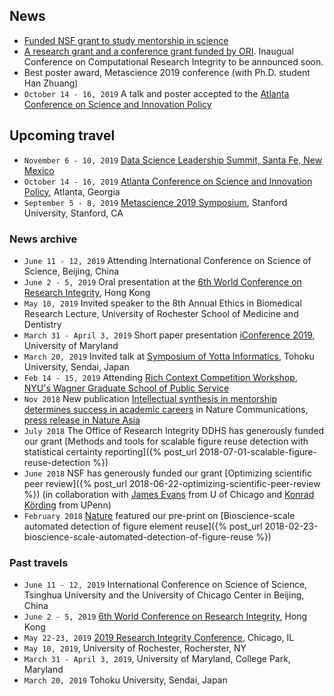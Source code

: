 ## News
- <i class="fas fa-newspaper"></i> [Funded NSF grant to study mentorship in science](/funding) 
- <i class="fas fa-newspaper"></i> [A research grant and a conference grant funded by ORI](/funding). Inaugual Conference on Computational Research Integrity to be announced soon.
- <i class="fas fa-newspaper"></i> Best poster award, Metascience 2019 conference (with Ph.D. student Han Zhuang)
- <i class="fas fa-newspaper"></i> `October 14 - 16, 2019` A talk and poster accepted to the [Atlanta Conference on Science and Innovation Policy](http://www.atlconf.org/)

## Upcoming travel

- `November 6 - 10, 2019` [Data Science Leadership Summit, Santa Fe, New Mexico](https://sites.google.com/msdse.org/datascienceleadership2019/home)
- `October 14 - 16, 2019` [Atlanta Conference on Science and Innovation Policy](http://www.atlconf.org/), Atlanta, Georgia
- `September 5 - 8, 2019` [Metascience 2019 Symposium](https://www.metascience2019.org/), Stanford University, Stanford, CA

### News archive

- `June 11 - 12, 2019` Attending International Conference on Science of Science, Beijing, China
- `June 2 - 5, 2019`
  Oral presentation at the [6th World Conference on Research Integrity](http://wcri2019.org/), Hong Kong
- `May 10, 2019`
  Invited speaker to the 8th Annual Ethics in Biomedical Research Lecture, University of Rochester School of Medicine and Dentistry
- `March 31 - April 3, 2019`
  Short paper presentation [iConference 2019](https://www.conftool.com/iConference2019/index.php?page=browseSessions&form_session=363&presentations=show), University of Maryland
- `March 20, 2019` Invited talk at [Symposium of Yotta Informatics](http://www.aiyotta.tohoku.ac.jp/sympo2019/index.html), Tohoku University, Sendai, Japan
- `Feb 14 - 15, 2019` Attending [Rich Context Competition Workshop](https://coleridgeinitiative.org/richcontextcompetition), [NYU's Wagner Graduate School of Public Service](https://wagner.nyu.edu/) 
- `Nov 2018` New publication [Intellectual synthesis in mentorship determines success in academic careers](https://www.nature.com/articles/s41467-018-07034-y) in Nature Communications, [press release in Nature Asia](https://www.natureasia.com/en/research/highlight/12793)
- `July 2018` The Office of Research Integrity DDHS has generously funded our grant  [Methods and tools for scalable figure reuse
 detection with statistical certainty reporting]({% 
 post_url 2018-07-01-scalable-figure-reuse-detection %})
- `June 2018` NSF has generously funded our grant  [Optimizing scientific peer review]({% post_url 2018-06-22-optimizing-scientific-peer-review %}) (in collaboration with [James Evans](https://www.knowledgelab.org/people/detail/james_a_evans/) from U of Chicago and [Konrad Körding](http://kordinglab.com/people/konrad_kording/index.html) from UPenn)
- `February 2018` [Nature](https://www.nature.com/articles/d41586-018-02421-3) featured our pre-print on [Bioscience-scale automated detection of figure element reuse]({% post_url 2018-02-23-bioscience-scale-automated-detection-of-figure-reuse %}) 

### Past travels

- `June 11 - 12, 2019` International Conference on Science of Science, Tsinghua University and the University of Chicago Center in Beijing, China
- `June 2 - 5, 2019` [6th World Conference on Research Integrity](http://wcri2019.org/), Hong Kong
- `May 22-23, 2019` [2019 Research Integrity Conference](https://www.researchintegrity.northwestern.edu/2019conference/), Chicago, IL
- `May 10, 2019`, University of Rochester, Rocherster, NY
- `March 31 - April 3, 2019`, University of Maryland, College Park, Maryland
- `March 20, 2019` Tohoku University, Sendai, Japan